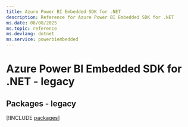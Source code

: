 ```yaml
---
title: Azure Power BI Embedded SDK for .NET
description: Reference for Azure Power BI Embedded SDK for .NET
ms.date: 08/08/2025
ms.topic: reference
ms.devlang: dotnet
ms.service: powerbiembedded
---
```

# Azure Power BI Embedded SDK for .NET - legacy
## Packages - legacy
[!INCLUDE [packages](power-bi-embedded-index.md)]